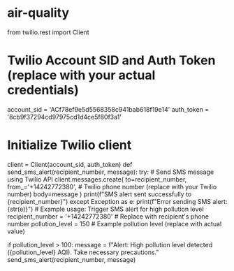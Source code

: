 # air-quality
from twilio.rest import Client

# Twilio Account SID and Auth Token (replace with your actual credentials)
account_sid = 'ACf78ef9e5d5568358c941bab618f19e14'
auth_token = '8cb9f37294cd97975cd1d4ce5f80f3a1'

# Initialize Twilio client
client = Client(account_sid, auth_token)
def send_sms_alert(recipient_number, message):
    try:
        # Send SMS message using Twilio API
        client.messages.create(
            to=recipient_number,
            from_='+14242772380',  # Twilio phone number (replace with your Twilio number)
            body=message
        )
        print(f"SMS alert sent successfully to {recipient_number}")
    except Exception as e:
        print(f"Error sending SMS alert: {str(e)}")
        # Example usage: Trigger SMS alert for high pollution level
recipient_number = '+14242772380'  # Replace with recipient's phone number
pollution_level = 150  # Example pollution level (replace with actual value)

if pollution_level > 100:
    message = f"Alert: High pollution level detected ({pollution_level} AQI). Take necessary precautions."
    send_sms_alert(recipient_number, message)
